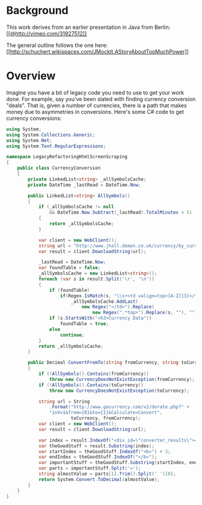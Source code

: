 # Background
This work derives from an earlier presentation in Java from Berlin:
[[@http://vimeo.com/31927512]]

The general outline follows the one here: [[http://schuchert.wikispaces.com/JMockIt.AStoryAboutTooMuchPower]]

# Overview
Imagine you have a bit of legacy code you need to use to get your work done. For example, say you've been slated with finding currency conversion "deals". That is, given a number of currencies, there is a path that makes money due to asymmetries in conversions. Here's some C# code to get currency conversions:
```csharp
using System;
using System.Collections.Generic;
using System.Net;
using System.Text.RegularExpressions;

namespace LegacyRefactoringHtmlScreenScraping
{
    public class CurrencyConversion
    {
        private LinkedList<string> _allSymbolsCache;
        private DateTime _lastRead = DateTime.Now;

        public LinkedList<string> AllSymbols()
        {
            if (_allSymbolsCache != null 
                && DateTime.Now.Subtract(_lastRead).TotalMinutes < 5)
            {
                return _allSymbolsCache;
            }

            var client = new WebClient();
            string url = "http://www.jhall.demon.co.uk/currency/by_currency.html";
            var result = client.DownloadString(url);

            _lastRead = DateTime.Now;
            var foundTable = false;
            _allSymbolsCache = new LinkedList<string>();
            foreach (var s in result.Split('\r', '\n'))
            {
                if (foundTable)
                    if(Regex.IsMatch(s, "\\s+<td valign=top>[A-Z]{3}</td>"))
                        _allSymbolsCache.AddLast(
                            new Regex("</td>").Replace(
                                new Regex(".*top>").Replace(s, ""), ""));
                if (s.StartsWith("<h3>Currency Data"))
                    foundTable = true;
                else
                    continue;
            }
            return _allSymbolsCache;
        }

        public Decimal ConvertFromTo(string fromCurrency, string toCurrency)
        {
            if (!AllSymbols().Contains(fromCurrency))
                throw new CurrencyDoesNotExistException(fromCurrency);
            if (!AllSymbols().Contains(toCurrency))
                throw new CurrencyDoesNotExistException(toCurrency);

            string url = String
                .Format("http://www.gocurrency.com/v2/dorate.php?" +
                "inV=1&from={0}&to={1}&Calculate=Convert",
                        toCurrency, fromCurrency);
            var client = new WebClient();
            var result = client.DownloadString(url);

            var index = result.IndexOf("<div id=\"converter_results\"><ul><li>");
            var theGoodStuff = result.Substring(index);
            var startIndex = theGoodStuff.IndexOf("<b>") + 3;
            var endIndex = theGoodStuff.IndexOf("</b>");
            var importantStuff = theGoodStuff.Substring(startIndex, endIndex);
            var parts = importantStuff.Split('=');
            string almostValue = parts[1].Trim().Split(' ')[0];
            return System.Convert.ToDecimal(almostValue);
        }
    }
}
```